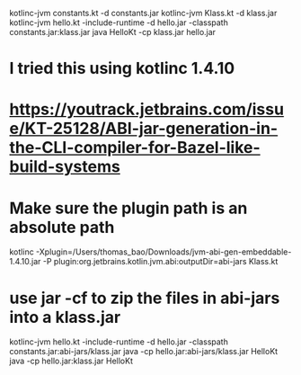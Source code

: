 
kotlinc-jvm constants.kt -d constants.jar
kotlinc-jvm Klass.kt -d klass.jar
kotlinc-jvm hello.kt -include-runtime -d hello.jar -classpath constants.jar:klass.jar
java HelloKt -cp klass.jar hello.jar

# I tried this using kotlinc 1.4.10
# https://youtrack.jetbrains.com/issue/KT-25128/ABI-jar-generation-in-the-CLI-compiler-for-Bazel-like-build-systems
# Make sure the plugin path is an absolute path
kotlinc -Xplugin=/Users/thomas_bao/Downloads/jvm-abi-gen-embeddable-1.4.10.jar -P plugin:org.jetbrains.kotlin.jvm.abi:outputDir=abi-jars Klass.kt
# use jar -cf to zip the files in abi-jars into a klass.jar


kotlinc-jvm hello.kt -include-runtime -d hello.jar -classpath constants.jar:abi-jars/klass.jar
java -cp hello.jar:abi-jars/klass.jar HelloKt
java -cp hello.jar:klass.jar HelloKt
